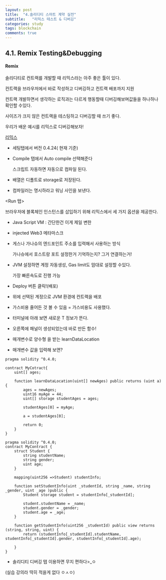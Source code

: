 ```yaml
---
layout: post
title:  "4.솔리디티 스마트 계약 실전"
subtitle:   "리믹스 테스트 & 디버깅"
categories: study
tags: blockchain
comments: true
---
```


## 4.1. Remix Testing&Debugging

#### Remix

솔리디티로 컨트랙를 개발할 때 리믹스라는 아주 좋은 툴이 있다. 

컨트랙을 브라우저에서 바로 작성하고 디버깅하고 컨트랙 배포까지 지원

컨트랙 개발하면서 생각하는 로직과는 다르게 행동할때 디버깅해보며값들을 하나하나 확인할 수있다. 

사이즈가 크지 않은 컨트랙을 테스팅하고 디버깅할 때 쓰기 좋다. 

우리가 배운 예시를 리믹스로 디버깅해보자!



[리믹스](remix.ethereum.org)



- 세팅탭에서 버전 0.4.24( 현재 기준)

- Compile 탭에서 Auto compile 선택해준다 

  스크립트 자동하면 자동으로 컴파일 된다. 

- 배열은 디폴트로 storage로 저장된다. 

- 컴파일러는 명시하라고 워닝 사인을 보낸다. 



<Run 탭>

브라우저에 블록체인 인스턴스를 삽입하기 위해 리믹스에서 세 가지 옵션을 제공한다. 



- Java Script VM : 간단한건 이게 제일 변한

- injected Web3 메타마스크

- 게스나 가나슈의 엔드포인트 주소를 입력해서 사용하는 방식

  가나슈에서 호스트랑 포트 설정한거 기억하는지? 그거 연결하는거!



- JVM 설정하면 계정 자동생성, Gas limit도 맘대로 설정할 수있다.

  가장 빠른속도로 진행 가능 

- Deploy 버튼 클릭!(배포)
- 위에 선택된 계정으로 JVM 환경에 컨트랙을 배포
- 가스비용 줄어든 것 볼 수 있음 = 가스비용도 사용했다.  
- 터미널에 아래 보면 새로운 T 정보가 뜬다. 
-  오른쪽에 패널이 생성되었는데 바로 만든 함수! 
- 매개변수로 양수형 을 받는 learnDataLocation
- 매개변수 값을 입력해 보면? 



```
pragma solidity ^0.4.0;

contract MyCotract{
    uint[] ages;
    
    function learnDataLocation(uint[] newAges) public returns (uint a) {
        ages = newAges;
        uint16 myAge = 44;
        uint[] storage studentAges = ages;
        
        studentAges[0] = myAge;
        
        a = studentAges[0];
        
        return 0;
    }
}
```



```
pragma solidity ^0.4.0;
contract MyContract {
    struct Student {
        string studentName;
        string gender;
        uint age;
    }
    
    mapping(uint256 =>Student) studentInfo;
    
    function setStudentInfo(uint _studentId, string _name, string _gender, uint _age )public {
        Student storage student = studentInfo[_studentId];
        
        student.studentName = _name;
        student.gender = _gender;
        student.age = _age;
    }
    
    function getStudentInfo(uint256 _studentId) public view returns (string, string, uint) {
        return (studentInfo[_studentId].studentName, studentInfo[_studentId].gender, studentInfo[_studentId].age);
        
    }
}
```



- 솔리디티 디버깅 탭 이용하면 무지 편하다>_ㅇ

(실습 강의라 딱히 적을게 없다 ㅇㅅㅇ)











